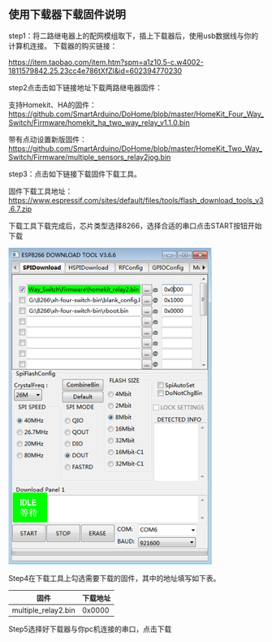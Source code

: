 ## 使用下载器下载固件说明

step1：将二路继电器上的配网模组取下，插上下载器后，使用usb数据线与你的计算机连接。
下载器的购买链接：

https://item.taobao.com/item.htm?spm=a1z10.5-c.w4002-1811579842.25.23cc4e786tXfZl&id=602394770230

step2点击击如下链接地址下载两路继电器固件：

支持Homekit、HA的固件：
https://github.com/SmartArduino/DoHome/blob/master/HomeKit_Four_Way_Switch/Firmware/homekit_ha_two_way_relay_v1.1.0.bin

带有点动设置新版固件：
https://github.com/SmartArduino/DoHome/blob/master/HomeKit_Two_Way_Switch/Firmware/multiple_sensors_relay2jog.bin

step3：点击如下链接下载固件下载工具。

固件下载工具地址：https://www.espressif.com/sites/default/files/tools/flash_download_tools_v3.6.7.zip

下载工具下载完成后，芯片类型选择8266，选择合适的串口点击START按钮开始下载

  <img src="../README_IMAGE/9.png" width="400" />


Step4在下载工具上勾选需要下载的固件，其中的地址填写如下表。

| 固件              | 下载地址      |
| ----------------- | -------------| 
| multiple_relay2.bin            | 0x0000       | 


Step5选择好下载器与你pc机连接的串口，点击下载

